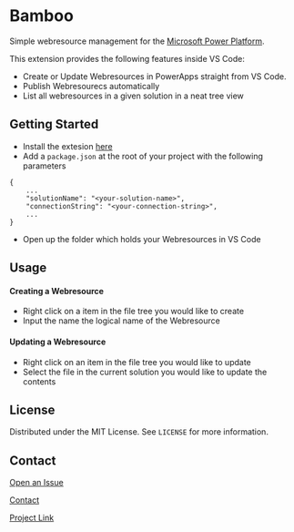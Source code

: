 # Bamboo
Simple webresource management for the [Microsoft Power Platform](https://powerplatform.microsoft.com/en-us/).

This extension provides the following features inside VS Code:

- Create or Update Webresources in PowerApps straight from VS Code.
- Publish Webresourecs automatically
- List all webresources in a given solution in a neat tree view

## Getting Started
- Install the extesion [here](google.com)
- Add a `package.json` at the root of your project with the following parameters
```
{
    ...
    "solutionName": "<your-solution-name>",
    "connectionString": "<your-connection-string>",
    ...
}
```
- Open up the folder which holds your Webresources in VS Code


## Usage
#### Creating a Webresource
- Right click on a item in the file tree you would like to create
- Input the name the logical name of the Webresource  

#### Updating a Webresource
- Right click on an item in the file tree you would like to update
- Select the file in the current solution you would like to update the contents

## License

Distributed under the MIT License. See `LICENSE` for more information.
## Contact

[Open an Issue](https://github.com/johnyenter-briars/reverse-date-parser/issues/new)

[Contact](https://root16.com/resources/contact-us/)

[Project Link](https://github.com/Root16/bamboo)